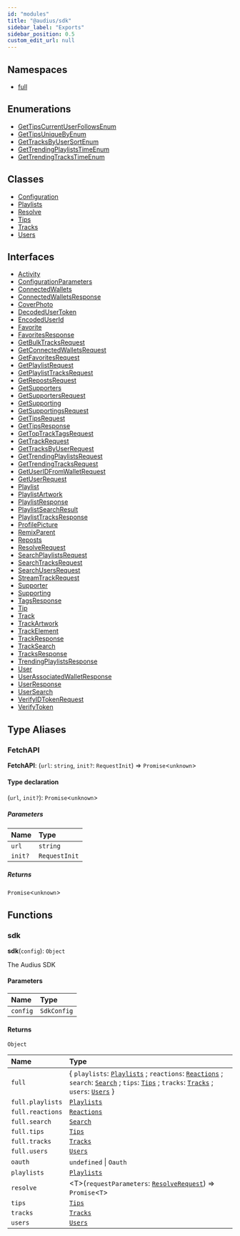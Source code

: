 ```yaml
---
id: "modules"
title: "@audius/sdk"
sidebar_label: "Exports"
sidebar_position: 0.5
custom_edit_url: null
---
```


## Namespaces

- [full](namespaces/full.md)

## Enumerations

- [GetTipsCurrentUserFollowsEnum](enums/GetTipsCurrentUserFollowsEnum.md)
- [GetTipsUniqueByEnum](enums/GetTipsUniqueByEnum.md)
- [GetTracksByUserSortEnum](enums/GetTracksByUserSortEnum.md)
- [GetTrendingPlaylistsTimeEnum](enums/GetTrendingPlaylistsTimeEnum.md)
- [GetTrendingTracksTimeEnum](enums/GetTrendingTracksTimeEnum.md)

## Classes

- [Configuration](classes/Configuration.md)
- [Playlists](classes/PlaylistsApi.md)
- [Resolve](classes/ResolveApi.md)
- [Tips](classes/TipsApi.md)
- [Tracks](classes/TracksApi.md)
- [Users](classes/UsersApi.md)

## Interfaces

- [Activity](interfaces/Activity.md)
- [ConfigurationParameters](interfaces/ConfigurationParameters.md)
- [ConnectedWallets](interfaces/ConnectedWallets.md)
- [ConnectedWalletsResponse](interfaces/ConnectedWalletsResponse.md)
- [CoverPhoto](interfaces/CoverPhoto.md)
- [DecodedUserToken](interfaces/DecodedUserToken.md)
- [EncodedUserId](interfaces/EncodedUserId.md)
- [Favorite](interfaces/Favorite.md)
- [FavoritesResponse](interfaces/FavoritesResponse.md)
- [GetBulkTracksRequest](interfaces/GetBulkTracksRequest.md)
- [GetConnectedWalletsRequest](interfaces/GetConnectedWalletsRequest.md)
- [GetFavoritesRequest](interfaces/GetFavoritesRequest.md)
- [GetPlaylistRequest](interfaces/GetPlaylistRequest.md)
- [GetPlaylistTracksRequest](interfaces/GetPlaylistTracksRequest.md)
- [GetRepostsRequest](interfaces/GetRepostsRequest.md)
- [GetSupporters](interfaces/GetSupporters.md)
- [GetSupportersRequest](interfaces/GetSupportersRequest.md)
- [GetSupporting](interfaces/GetSupporting.md)
- [GetSupportingsRequest](interfaces/GetSupportingsRequest.md)
- [GetTipsRequest](interfaces/GetTipsRequest.md)
- [GetTipsResponse](interfaces/GetTipsResponse.md)
- [GetTopTrackTagsRequest](interfaces/GetTopTrackTagsRequest.md)
- [GetTrackRequest](interfaces/GetTrackRequest.md)
- [GetTracksByUserRequest](interfaces/GetTracksByUserRequest.md)
- [GetTrendingPlaylistsRequest](interfaces/GetTrendingPlaylistsRequest.md)
- [GetTrendingTracksRequest](interfaces/GetTrendingTracksRequest.md)
- [GetUserIDFromWalletRequest](interfaces/GetUserIDFromWalletRequest.md)
- [GetUserRequest](interfaces/GetUserRequest.md)
- [Playlist](interfaces/Playlist.md)
- [PlaylistArtwork](interfaces/PlaylistArtwork.md)
- [PlaylistResponse](interfaces/PlaylistResponse.md)
- [PlaylistSearchResult](interfaces/PlaylistSearchResult.md)
- [PlaylistTracksResponse](interfaces/PlaylistTracksResponse.md)
- [ProfilePicture](interfaces/ProfilePicture.md)
- [RemixParent](interfaces/RemixParent.md)
- [Reposts](interfaces/Reposts.md)
- [ResolveRequest](interfaces/ResolveRequest.md)
- [SearchPlaylistsRequest](interfaces/SearchPlaylistsRequest.md)
- [SearchTracksRequest](interfaces/SearchTracksRequest.md)
- [SearchUsersRequest](interfaces/SearchUsersRequest.md)
- [StreamTrackRequest](interfaces/StreamTrackRequest.md)
- [Supporter](interfaces/Supporter.md)
- [Supporting](interfaces/Supporting.md)
- [TagsResponse](interfaces/TagsResponse.md)
- [Tip](interfaces/Tip.md)
- [Track](interfaces/Track.md)
- [TrackArtwork](interfaces/TrackArtwork.md)
- [TrackElement](interfaces/TrackElement.md)
- [TrackResponse](interfaces/TrackResponse.md)
- [TrackSearch](interfaces/TrackSearch.md)
- [TracksResponse](interfaces/TracksResponse.md)
- [TrendingPlaylistsResponse](interfaces/TrendingPlaylistsResponse.md)
- [User](interfaces/User.md)
- [UserAssociatedWalletResponse](interfaces/UserAssociatedWalletResponse.md)
- [UserResponse](interfaces/UserResponse.md)
- [UserSearch](interfaces/UserSearch.md)
- [VerifyIDTokenRequest](interfaces/VerifyIDTokenRequest.md)
- [VerifyToken](interfaces/VerifyToken.md)

## Type Aliases

### FetchAPI

 **FetchAPI**: (`url`: `string`, `init?`: `RequestInit`) => `Promise`<`unknown`\>

#### Type declaration

(`url`, `init?`): `Promise`<`unknown`\>

##### Parameters

| Name | Type |
| :------ | :------ |
| `url` | `string` |
| `init?` | `RequestInit` |

##### Returns

`Promise`<`unknown`\>

## Functions

### sdk

**sdk**(`config`): `Object`

The Audius SDK

#### Parameters

| Name | Type |
| :------ | :------ |
| `config` | `SdkConfig` |

#### Returns

`Object`

| Name | Type |
| :------ | :------ |
| `full` | { `playlists`: [`Playlists`](classes/full.PlaylistsApi.md) ; `reactions`: [`Reactions`](classes/full.ReactionsApi.md) ; `search`: [`Search`](classes/full.SearchApi.md) ; `tips`: [`Tips`](classes/full.TipsApi.md) ; `tracks`: [`Tracks`](classes/full.TracksApi.md) ; `users`: [`Users`](classes/full.UsersApi.md)  } |
| `full.playlists` | [`Playlists`](classes/full.PlaylistsApi.md) |
| `full.reactions` | [`Reactions`](classes/full.ReactionsApi.md) |
| `full.search` | [`Search`](classes/full.SearchApi.md) |
| `full.tips` | [`Tips`](classes/full.TipsApi.md) |
| `full.tracks` | [`Tracks`](classes/full.TracksApi.md) |
| `full.users` | [`Users`](classes/full.UsersApi.md) |
| `oauth` | `undefined` \| `Oauth` |
| `playlists` | [`Playlists`](classes/PlaylistsApi.md) |
| `resolve` | <T\>(`requestParameters`: [`ResolveRequest`](interfaces/ResolveRequest.md)) => `Promise`<`T`\> |
| `tips` | [`Tips`](classes/TipsApi.md) |
| `tracks` | [`Tracks`](classes/TracksApi.md) |
| `users` | [`Users`](classes/UsersApi.md) |
